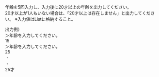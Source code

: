 年齢を5回入力し、入力後に20才以上の年齢を出力してください。  
20才以上が1人もいない場合は、「20才以上は存在しません」と出力してください。
※入力値はListに格納すること。  

出力例）  
＞年齢を入力してください。  
15  
＞年齢を入力してください。  
25  
・  
・  
25才
